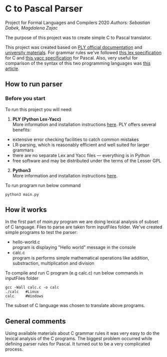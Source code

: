 # C to Pascal Parser
Project for Formal Languages and Compilers 2020
*Authors: Sebastian Dabek, Magdalena Zajac*

The purpose of this project was to create simple C to Pascal translator.

This project was created based on [PLY official documentation](https://www.dabeaz.com/ply/) and [university materials](http://home.agh.edu.pl/~mkuta/tklab/ply/ply.html). For grammar rules we've followed [this lex specification](https://www.lysator.liu.se/c/ANSI-C-grammar-l.html) for C and [this yacc specification](http://www.moorecad.com/standardpascal/pascal.y) for Pascal. Also, very useful for comparison of the syntax of this two programming languages was [this article](http://www.cs.gordon.edu/courses/cs320/handouts/C_C++_Syntax_vs_Pascal.html).

## How to run parser

### Before you start
To run this project you will need:
1. **PLY (Python Lex-Yacc)**<br>
More information and installation instructions [here](http://www.dabeaz.com/ply/index.html).
PLY offers several benefits:
- extensive error checking facilities to catch common mistakes
- LR-parsing, which is reasonably efficient and well suited for larger grammars
- there are no separate Lex and Yacc files — everything is in Python
- free software and may be distributed under the terms of the Lesser GPL
2. **Python3**<br>
More information and installation instructions [here](https://www.python.org/downloads/).

To run program run below command
```shell
python3 main.py
```
## How it works
In the first part of *main.py* program we are doing lexical analysis of subset of C language. Files to parse are taken form inputFiles folder. We've created simple programs to test the parser:
- hello-world.c<br>
program is displaying "Hello world" message in the console
- calc.c<br>
program is performs simple mathematical operations like addition, substraction, multiplication and division

To compile and run C program (e.g calc.c) run below commands in inputFiles folder
```shell
gcc -Wall calc.c -o calc
./calc   #Linux
calc     #Windows
```
The subset of C language was chosen to translate above programs.

## General comments
Using available materials about C grammar rules it was very easy to do the lexical analysis of the C programs. The biggest problem occurred while defining parser rules for Pascal. It turned out to be a very complicated process. 
